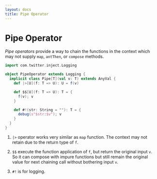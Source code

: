 ```yaml
---
layout: docs
title: Pipe Operator
---
```


# Pipe Operator

*Pipe operators* provide a way to chain the functions in the context which may not supply `map`, `antThen`, or `compose` methods.

```scala
import com.twitter.inject.Logging

object PipeOperator extends Logging {
  implicit class Pipe[T](val v: T) extends AnyVal {
    def |>[U](f: T => U): U = f(v)

    def $$[U](f: T => U): T = {
      f(v); v
    }

    def #!(str: String = ""): T = {
      debug(s"$str:$v"); v
    }
  }
}
```

1. `|>` operator works very similar as `map` function. The context may not retain due to the return type of `f`.

2. `$$` execute the function application of `f`, but return the original input `v`. So it can compose with impure functions but still remain the original value for next chaining call without bothering input `v`.

3. `#!` is for logging.

